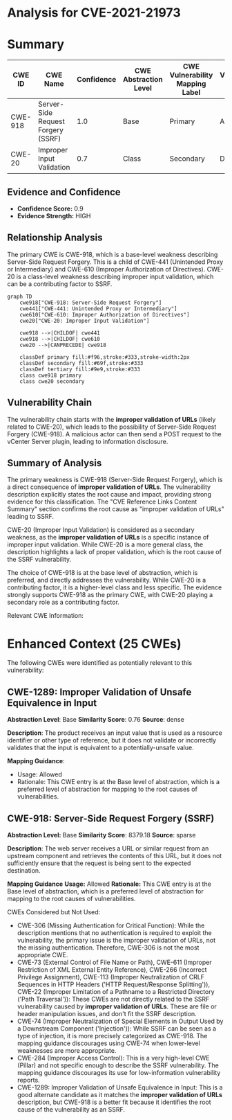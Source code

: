 # Analysis for CVE-2021-21973

# Summary
| CWE ID | CWE Name | Confidence | CWE Abstraction Level | CWE Vulnerability Mapping Label | CWE-Vulnerability Mapping Notes |
|---|---|---|---|---|---|
| CWE-918 | Server-Side Request Forgery (SSRF) | 1.0 | Base | Primary | Allowed |
| CWE-20 | Improper Input Validation | 0.7 | Class | Secondary | Discouraged |

## Evidence and Confidence

*   **Confidence Score:** 0.9
*   **Evidence Strength:** HIGH

## Relationship Analysis
The primary CWE is CWE-918, which is a base-level weakness describing Server-Side Request Forgery. This is a child of CWE-441 (Unintended Proxy or Intermediary) and CWE-610 (Improper Authorization of Directives). CWE-20 is a class-level weakness describing improper input validation, which can be a contributing factor to SSRF.

```mermaid
graph TD
    cwe918["CWE-918: Server-Side Request Forgery"]
    cwe441["CWE-441: Unintended Proxy or Intermediary"]
    cwe610["CWE-610: Improper Authorization of Directives"]
    cwe20["CWE-20: Improper Input Validation"]
    
    cwe918 -->|CHILDOF| cwe441
    cwe918 -->|CHILDOF| cwe610
    cwe20 -->|CANPRECEDE| cwe918
    
    classDef primary fill:#f96,stroke:#333,stroke-width:2px
    classDef secondary fill:#69f,stroke:#333
    classDef tertiary fill:#9e9,stroke:#333
    class cwe918 primary
    class cwe20 secondary
```

## Vulnerability Chain
The vulnerability chain starts with the **improper validation of URLs** (likely related to CWE-20), which leads to the possibility of Server-Side Request Forgery (CWE-918). A malicious actor can then send a POST request to the vCenter Server plugin, leading to information disclosure.

## Summary of Analysis
The primary weakness is CWE-918 (Server-Side Request Forgery), which is a direct consequence of **improper validation of URLs**. The vulnerability description explicitly states the root cause and impact, providing strong evidence for this classification. The "CVE Reference Links Content Summary" section confirms the root cause as "improper validation of URLs" leading to SSRF.

CWE-20 (Improper Input Validation) is considered as a secondary weakness, as the **improper validation of URLs** is a specific instance of improper input validation. While CWE-20 is a more general class, the description highlights a lack of proper validation, which is the root cause of the SSRF vulnerability.

The choice of CWE-918 is at the base level of abstraction, which is preferred, and directly addresses the vulnerability. While CWE-20 is a contributing factor, it is a higher-level class and less specific. The evidence strongly supports CWE-918 as the primary CWE, with CWE-20 playing a secondary role as a contributing factor.

Relevant CWE Information:
# Enhanced Context (25 CWEs)
The following CWEs were identified as potentially relevant to this vulnerability:

## CWE-1289: Improper Validation of Unsafe Equivalence in Input
**Abstraction Level**: Base
**Similarity Score**: 0.76
**Source**: dense

**Description**:
The product receives an input value that is used as a resource identifier or other type of reference, but it does not validate or incorrectly validates that the input is equivalent to a potentially-unsafe value.

**Mapping Guidance**:
- Usage: Allowed
- Rationale: This CWE entry is at the Base level of abstraction, which is a preferred level of abstraction for mapping to the root causes of vulnerabilities.

## CWE-918: Server-Side Request Forgery (SSRF)
**Abstraction Level:** Base
**Similarity Score**: 8379.18
**Source**: sparse

**Description**:
The web server receives a URL or similar request from an upstream component and retrieves the contents of this URL, but it does not sufficiently ensure that the request is being sent to the expected destination.

**Mapping Guidance**
**Usage:** Allowed
**Rationale:** This CWE entry is at the Base level of abstraction, which is a preferred level of abstraction for mapping to the root causes of vulnerabilities.

CWEs Considered but Not Used:

*   CWE-306 (Missing Authentication for Critical Function): While the description mentions that no authentication is required to exploit the vulnerability, the primary issue is the improper validation of URLs, not the missing authentication. Therefore, CWE-306 is not the most appropriate CWE.
*   CWE-73 (External Control of File Name or Path), CWE-611 (Improper Restriction of XML External Entity Reference), CWE-266 (Incorrect Privilege Assignment), CWE-113 (Improper Neutralization of CRLF Sequences in HTTP Headers ('HTTP Request/Response Splitting')), CWE-22 (Improper Limitation of a Pathname to a Restricted Directory ('Path Traversal')): These CWEs are not directly related to the SSRF vulnerability caused by **improper validation of URLs**. These are file or header manipulation issues, and don't fit the SSRF description.
*   CWE-74 (Improper Neutralization of Special Elements in Output Used by a Downstream Component ('Injection')): While SSRF can be seen as a type of injection, it is more precisely categorized as CWE-918. The mapping guidance discourages using CWE-74 when lower-level weaknesses are more appropriate.
*   CWE-284 (Improper Access Control): This is a very high-level CWE (Pillar) and not specific enough to describe the SSRF vulnerability. The mapping guidance discourages its use for low-information vulnerability reports.
* CWE-1289: Improper Validation of Unsafe Equivalence in Input: This is a good alternate candidate as it matches the **improper validation of URLs** description, but CWE-918 is a better fit because it identifies the root cause of the vulnerability as an SSRF.